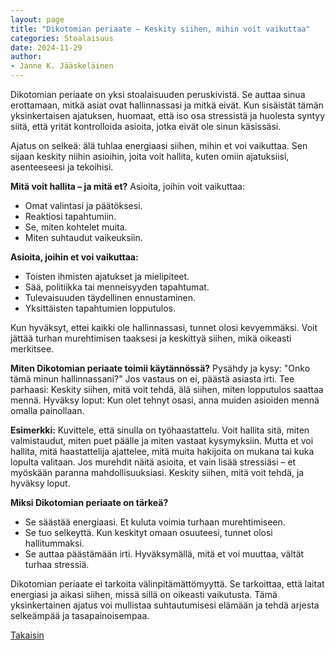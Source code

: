 ```yaml
---
layout: page
title: "Dikotomian periaate – Keskity siihen, mihin voit vaikuttaa"
categories: Stoalaisuus
date: 2024-11-29
author:
- Janne K. Jääskeläinen
---
```

Dikotomian periaate on yksi stoalaisuuden peruskivistä. Se auttaa sinua erottamaan, mitkä asiat ovat hallinnassasi ja mitkä eivät. Kun sisäistät tämän yksinkertaisen ajatuksen, huomaat, että iso osa stressistä ja huolesta syntyy siitä, että yrität kontrolloida asioita, jotka eivät ole sinun käsissäsi.

Ajatus on selkeä: älä tuhlaa energiaasi siihen, mihin et voi vaikuttaa. Sen sijaan keskity niihin asioihin, joita voit hallita, kuten omiin ajatuksiisi, asenteeseesi ja tekoihisi.

**Mitä voit hallita – ja mitä et?** 
Asioita, joihin voit vaikuttaa:
* Omat valintasi ja päätöksesi.
* Reaktiosi tapahtumiin.
* Se, miten kohtelet muita.
* Miten suhtaudut vaikeuksiin.

**Asioita, joihin et voi vaikuttaa:**
* Toisten ihmisten ajatukset ja mielipiteet.
* Sää, politiikka tai menneisyyden tapahtumat.
* Tulevaisuuden täydellinen ennustaminen.
* Yksittäisten tapahtumien lopputulos.

Kun hyväksyt, ettei kaikki ole hallinnassasi, tunnet olosi kevyemmäksi. Voit jättää turhan murehtimisen taaksesi ja keskittyä siihen, mikä oikeasti merkitsee.

**Miten Dikotomian periaate toimii käytännössä?**
Pysähdy ja kysy: "Onko tämä minun hallinnassani?" Jos vastaus on ei, päästä asiasta irti.
Tee parhaasi: Keskity siihen, mitä voit tehdä, älä siihen, miten lopputulos saattaa mennä.
Hyväksy loput: Kun olet tehnyt osasi, anna muiden asioiden mennä omalla painollaan.

**Esimerkki:**
Kuvittele, että sinulla on työhaastattelu. Voit hallita sitä, miten valmistaudut, miten puet päälle ja miten vastaat kysymyksiin. Mutta et voi hallita, mitä haastattelija ajattelee, mitä muita hakijoita on mukana tai kuka lopulta valitaan. Jos murehdit näitä asioita, et vain lisää stressiäsi – et myöskään paranna mahdollisuuksiasi. Keskity siihen, mitä voit tehdä, ja hyväksy loput.

**Miksi Dikotomian periaate on tärkeä?**
* Se säästää energiaasi. Et kuluta voimia turhaan murehtimiseen.
* Se tuo selkeyttä. Kun keskityt omaan osuuteesi, tunnet olosi hallitummaksi.
* Se auttaa päästämään irti. Hyväksymällä, mitä et voi muuttaa, vältät turhaa stressiä.

Dikotomian periaate ei tarkoita välinpitämättömyyttä. Se tarkoittaa, että laitat energiasi ja aikasi siihen, missä sillä on oikeasti vaikutusta. Tämä yksinkertainen ajatus voi mullistaa suhtautumisesi elämään ja tehdä arjesta selkeämpää ja tasapainoisempaa.

[Takaisin](./tyokalupakki.html)